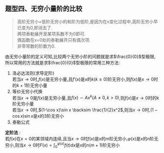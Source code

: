 ## 题型四、无穷小量阶的比较
> 高阶无穷小+低阶无穷小的和阶为低阶,是因为在x变化过程中,高阶无穷小早已变为0,即消去了.<BR>
> 两项泰勒展开至某项系数不为0即可.<BR>
> 偶函数在x=0处的泰勒展开只有偶次项.<BR>
> 非零常数的阶数为0.<BR>

由无穷小量阶的定义可知,比较两个无穷小阶的问题就是求$\frac{0}{0}$型极限,所以常用的方法就是求$\frac{0}{0}$型极限的常用三种方法:
1. 洛必达法则(求导定阶)  
若当$x\to 0$时,$f(x)$是无穷小量,且$f'(x)$是$x$的$k(k \ge 0)$阶无穷小,则$f(x)$是$x\to 0$时的$k+1$阶无穷小量
2. 等价无穷小代换  
若当$x\to 0$是$f(x)$是无穷小量,且$f(x)\backsim Ax^k(A\not=0, k>0)$,则$f(x)$是$x\to 0$时的k阶无穷小量  
若当$x\to 0$时,$(1-\cos x)\sin x \backsim \frac{1}{2}x^2$,则当$x\to 0$时,$(1-\cos x)\sin x$是x的3阶无穷小  
3. 泰勒公式

**定阶法** :  
若$f(x)$在$x=0$的某领域内连续,且当$x\to 0$时$f(x)$是$x$的$m$阶无穷小,$\varphi(x)$是$x$的$n$阶无穷小,则当$x\to 0$时$F(x)=\int_0^{\varphi{(x)}}f(t)\mathrm{d}x$是$x$的$n(m+1)$阶无穷小
